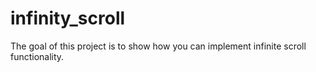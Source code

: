 # infinity_scroll
The goal of this project is to show how you can implement infinite scroll functionality.
